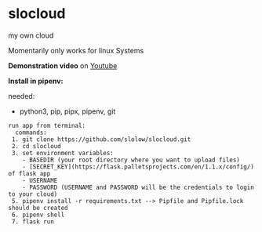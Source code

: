 # slocloud
my own cloud

Momentarily only works for linux Systems

**Demonstration video** on [Youtube](https://youtu.be/oixHn4sj0GY)

**Install in pipenv:**

  needed:

   - python3, pip, pipx, pipenv, git

    run app from terminal:
      commands:
     1. git clone https://github.com/slolow/slocloud.git
     2. cd slocloud
     3. set environment variables:
        - BASEDIR (your root directory where you want to upload files)
        - [SECRET_KEY](https://flask.palletsprojects.com/en/1.1.x/config/) of flask app 
        - USERNAME
        - PASSWORD (USERNAME and PASSWORD will be the credentials to login to your cloud)
     5. pipenv install -r requirements.txt --> Pipfile and Pipfile.lock should be created
     6. pipenv shell
     7. flask run
